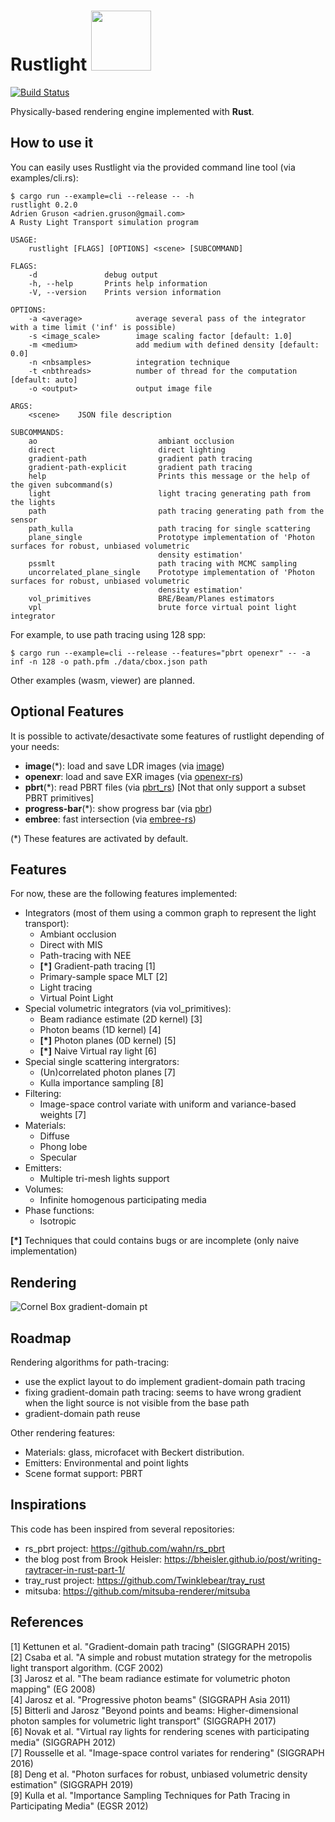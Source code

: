 <h1>
Rustlight <img src="http://beltegeuse.s3-website-ap-northeast-1.amazonaws.com/rustlight/logo.png" width="96"> 
</h1>

[![Build Status](https://travis-ci.org/beltegeuse/rustlight.svg?branch=master)](https://travis-ci.org/beltegeuse/rustlight)

Physically-based rendering engine implemented with **Rust**.

## How to use it

You can easily uses Rustlight via the provided command line tool (via examples/cli.rs):

```
$ cargo run --example=cli --release -- -h
rustlight 0.2.0
Adrien Gruson <adrien.gruson@gmail.com>
A Rusty Light Transport simulation program

USAGE:
    rustlight [FLAGS] [OPTIONS] <scene> [SUBCOMMAND]

FLAGS:
    -d               debug output
    -h, --help       Prints help information
    -V, --version    Prints version information

OPTIONS:
    -a <average>            average several pass of the integrator with a time limit ('inf' is possible)
    -s <image_scale>        image scaling factor [default: 1.0]
    -m <medium>             add medium with defined density [default: 0.0]
    -n <nbsamples>          integration technique
    -t <nbthreads>          number of thread for the computation [default: auto]
    -o <output>             output image file

ARGS:
    <scene>    JSON file description

SUBCOMMANDS:
    ao                           ambiant occlusion
    direct                       direct lighting
    gradient-path                gradient path tracing
    gradient-path-explicit       gradient path tracing
    help                         Prints this message or the help of the given subcommand(s)
    light                        light tracing generating path from the lights
    path                         path tracing generating path from the sensor
    path_kulla                   path tracing for single scattering
    plane_single                 Prototype implementation of 'Photon surfaces for robust, unbiased volumetric
                                 density estimation'
    pssmlt                       path tracing with MCMC sampling
    uncorrelated_plane_single    Prototype implementation of 'Photon surfaces for robust, unbiased volumetric
                                 density estimation'
    vol_primitives               BRE/Beam/Planes estimators
    vpl                          brute force virtual point light integrator
```

For example, to use path tracing using 128 spp:
```
$ cargo run --example=cli --release --features="pbrt openexr" -- -a inf -n 128 -o path.pfm ./data/cbox.json path
```

Other examples (wasm, viewer) are planned.

## Optional Features

It is possible to activate/desactivate some features of rustlight depending of your needs:

- **image**(*): load and save LDR images (via [image]((https://github.com/image-rs/image)))
- **openexr**: load and save EXR images (via [openexr-rs](https://github.com/cessen/openexr-rs))
- **pbrt**(*): read PBRT files (via [pbrt_rs]((https://github.com/beltegeuse/pbrt_rs))) [Not that only support a subset PBRT primitives]
- **progress-bar**(*): show progress bar (via [pbr]((https://crates.io/crates/pbr))) 
- **embree**: fast intersection (via [embree-rs](https://github.com/Twinklebear/embree-rs))

(*) These features are activated by default.

## Features

For now, these are the following features implemented:
- Integrators (most of them using a common graph to represent the light transport): 
    * Ambiant occlusion
    * Direct with MIS
    * Path-tracing with NEE
    * **[*]** Gradient-path tracing [1]
    * Primary-sample space MLT [2]
    * Light tracing
    * Virtual Point Light
- Special volumetric integrators (via vol_primitives):
    * Beam radiance estimate (2D kernel) [3]
    * Photon beams (1D kernel) [4]
    * **[*]** Photon planes (0D kernel) [5]
    * **[*]** Naive Virtual ray light [6]
- Special single scattering intergrators:
    * (Un)correlated photon planes [7]
    * Kulla importance sampling [8]
- Filtering: 
    * Image-space control variate with uniform and variance-based weights [7]
- Materials: 
    * Diffuse
    * Phong lobe
    * Specular
- Emitters: 
    * Multiple tri-mesh lights support
- Volumes:
    * Infinite homogenous participating media
- Phase functions:
    * Isotropic

**[*]** Techniques that could contains bugs or are incomplete (only naive implementation)

## Rendering

![Cornel Box gradient-domain pt](http://beltegeuse.s3-website-ap-northeast-1.amazonaws.com/rustlight/pbrt_rs.png)

## Roadmap

Rendering algorithms for path-tracing:

- use the explict layout to do implement gradient-domain path tracing
- fixing gradient-domain path tracing: seems to have wrong gradient when the light source is not visible from the base path
- gradient-domain path reuse

Other rendering features:

- Materials: glass, microfacet with Beckert distribution.
- Emitters: Environmental and point lights
- Scene format support: PBRT

## Inspirations

This code has been inspired from several repositories:

- rs_pbrt project: https://github.com/wahn/rs_pbrt
- the blog post from Brook Heisler: https://bheisler.github.io/post/writing-raytracer-in-rust-part-1/
- tray_rust project: https://github.com/Twinklebear/tray_rust
- mitsuba: https://github.com/mitsuba-renderer/mitsuba

## References
[1] Kettunen et al. "Gradient-domain path tracing" (SIGGRAPH 2015) \
[2] Csaba et al. "A simple and robust mutation strategy for the metropolis light transport algorithm. (CGF 2002) \
[3] Jarosz et al. "The beam radiance estimate for volumetric photon mapping" (EG 2008) \
[4] Jarosz et al. "Progressive photon beams" (SIGGRAPH Asia 2011) \
[5] Bitterli and Jarosz "Beyond points and beams: Higher-dimensional photon samples for volumetric light transport" (SIGGRAPH 2017) \
[6] Novak et al. "Virtual ray lights for rendering scenes with participating media" (SIGGRAPH 2012) \
[7] Rousselle et al. "Image-space control variates for rendering" (SIGGRAPH 2016) \
[8] Deng et al. "Photon surfaces for robust, unbiased volumetric density estimation" (SIGGRAPH 2019) \
[9] Kulla et al. "Importance Sampling Techniques for Path Tracing in Participating Media" (EGSR 2012)
